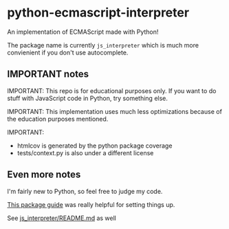 # python-ecmascript-interpreter

An implementation of ECMAScript made with Python!

The package name is currently ```js_interpreter``` which is much more convienient if you don't use autocomplete.

## IMPORTANT notes

IMPORTANT: This repo is for educational purposes only.
If you want to do stuff with JavaScript code in Python, try something else.

IMPORTANT: This implementation uses much less optimizations because of the education purposes mentioned.

IMPORTANT:

- htmlcov is generated by the python package coverage
- tests/context.py is also under a different license

## Even more notes

I'm fairly new to Python, so feel free to judge my code.

[This package guide](https://hackernoon.com/pip-install-abra-cadabra-or-python-packages-for-beginners-33a989834975) was really helpful for setting things up.

See [js_interpreter/README.md](js_interpreter/README.md) as well
